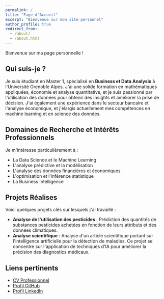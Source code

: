 ```yaml
---
permalink: /
title: "Page d'Accueil"
excerpt: "Bienvenue sur mon site personnel"
author_profile: true
redirect_from: 
  - /about/
  - /about.html
---
```


Bienvenue sur ma page personnelle !

## Qui suis-je ?
Je suis étudiant en Master 1, spécialisé en **Business et Data Analysis** à l'Université Grenoble Alpes. J'ai une solide formation en mathématiques appliquées, économie et analyse quantitative, et je suis passionné par l'utilisation des données pour obtenir des insights et améliorer la prise de décision. J'ai également une expérience dans le secteur bancaire et l'analyse économique, et j'élargis actuellement mes compétences en machine learning et en science des données.

## Domaines de Recherche et Intérêts Professionnels
Je m'intéresse particulièrement à :
- La Data Science et le Machine Learning
- L'analyse prédictive et la modélisation
- L'analyse des données financières et économiques
- L'optimisation et l'inférence statistique
- La Business Intelligence

## Projets Réalises
Voici quelques projets clés sur lesquels j'ai travaillé :
- **Analyse de l'utilisation des pesticides** : Prédiction des quantités de substances pesticides achetées en fonction de leurs attributs et des données climatiques.
- **Analyse scientifique** : Analyse d'un article scientifique portant sur l'intelligence artificielle pour la détection de maladies. Ce projet se concentre sur l'application de techniques d'IA pour améliorer la précision des diagnostics médicaux.

## Liens pertinents
- [CV Professionnel](https://github.com/dallaorane-wilfred/dallaorane-wilfred.github.io/blob/master/files/Wilfred_CV.pdf)
- [Profil GitHub](https://github.com/dallaorane-wilfred)
- [Profil LinkedIn](https://www.linkedin.com/in/wilfred-dallaorane)
